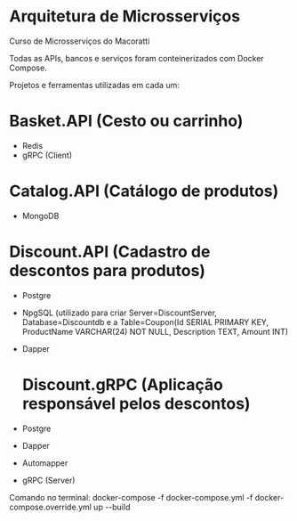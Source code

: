 # Arquitetura de Microsserviços

Curso de Microsserviços do Macoratti

Todas as APIs, bancos e serviços foram conteinerizados com Docker Compose.

Projetos e ferramentas utilizadas em cada um:

# Basket.API (Cesto ou carrinho)
- Redis
- gRPC (Client)

# Catalog.API (Catálogo de produtos)
- MongoDB

# Discount.API (Cadastro de descontos para produtos)
- Postgre
- NpgSQL (utilizado para criar Server=DiscountServer, Database=Discountdb e a Table=Coupon(Id SERIAL PRIMARY KEY, ProductName VARCHAR(24) NOT NULL, Description TEXT, Amount INT)
- Dapper

  # Discount.gRPC (Aplicação responsável pelos descontos)
- Postgre
- Dapper
- Automapper
- gRPC (Server)

Comando no terminal:
docker-compose -f docker-compose.yml -f docker-compose.override.yml up --build
